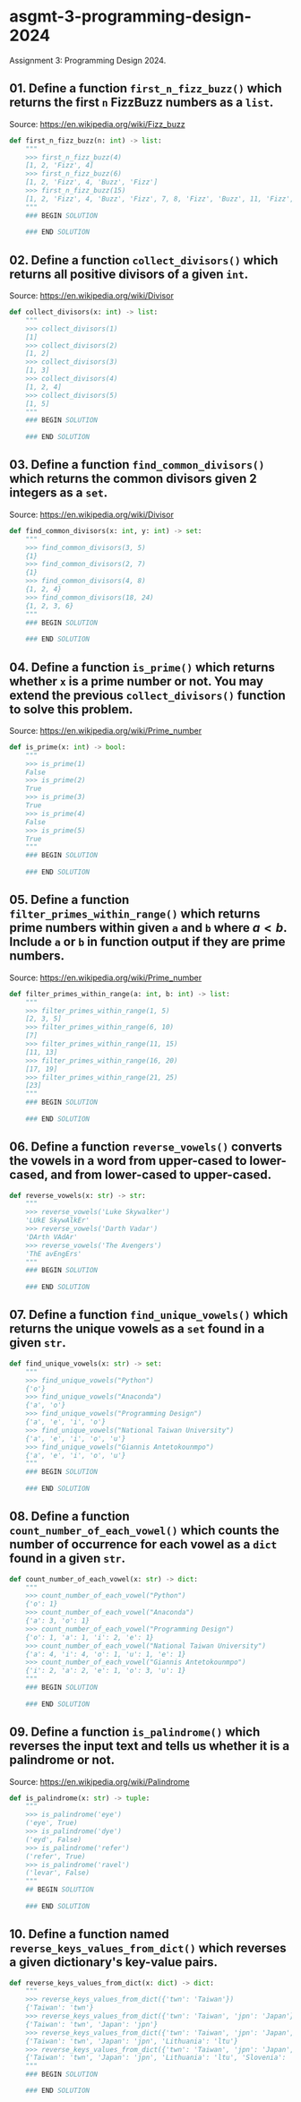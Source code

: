 # asgmt-3-programming-design-2024
Assignment 3: Programming Design 2024.

## 01. Define a function `first_n_fizz_buzz()` which returns the first `n` FizzBuzz numbers as a `list`.

Source: <https://en.wikipedia.org/wiki/Fizz_buzz>

```python
def first_n_fizz_buzz(n: int) -> list:
    """
    >>> first_n_fizz_buzz(4)
    [1, 2, 'Fizz', 4]
    >>> first_n_fizz_buzz(6)
    [1, 2, 'Fizz', 4, 'Buzz', 'Fizz']
    >>> first_n_fizz_buzz(15)
    [1, 2, 'Fizz', 4, 'Buzz', 'Fizz', 7, 8, 'Fizz', 'Buzz', 11, 'Fizz', 13, 14, 'Fizz Buzz']
    """
    ### BEGIN SOLUTION
    
    ### END SOLUTION
```

## 02. Define a function `collect_divisors()` which returns all positive divisors of a given `int`.

Source: <https://en.wikipedia.org/wiki/Divisor>

```python
def collect_divisors(x: int) -> list:
    """
    >>> collect_divisors(1)
    [1]
    >>> collect_divisors(2)
    [1, 2]
    >>> collect_divisors(3)
    [1, 3]
    >>> collect_divisors(4)
    [1, 2, 4]
    >>> collect_divisors(5)
    [1, 5]
    """
    ### BEGIN SOLUTION
    
    ### END SOLUTION
```

## 03. Define a function `find_common_divisors()` which returns the common divisors given 2 integers as a `set`.

Source: <https://en.wikipedia.org/wiki/Divisor>


```python
def find_common_divisors(x: int, y: int) -> set:
    """
    >>> find_common_divisors(3, 5)
    {1}
    >>> find_common_divisors(2, 7)
    {1}
    >>> find_common_divisors(4, 8)
    {1, 2, 4}
    >>> find_common_divisors(18, 24)
    {1, 2, 3, 6}
    """
    ### BEGIN SOLUTION
    
    ### END SOLUTION
```

## 04. Define a function `is_prime()` which returns whether `x` is a prime number or not. You may extend the previous `collect_divisors()` function to solve this problem.

Source: <https://en.wikipedia.org/wiki/Prime_number>

```python
def is_prime(x: int) -> bool:
    """
    >>> is_prime(1)
    False
    >>> is_prime(2)
    True
    >>> is_prime(3)
    True
    >>> is_prime(4)
    False
    >>> is_prime(5)
    True
    """
    ### BEGIN SOLUTION
    
    ### END SOLUTION
```

## 05. Define a function `filter_primes_within_range()` which returns prime numbers within given `a` and `b` where $a < b$. Include `a` or `b` in function output if they are prime numbers.

Source: <https://en.wikipedia.org/wiki/Prime_number>

```python
def filter_primes_within_range(a: int, b: int) -> list:
    """
    >>> filter_primes_within_range(1, 5)
    [2, 3, 5]
    >>> filter_primes_within_range(6, 10)
    [7]
    >>> filter_primes_within_range(11, 15)
    [11, 13]
    >>> filter_primes_within_range(16, 20)
    [17, 19]
    >>> filter_primes_within_range(21, 25)
    [23]
    """
    ### BEGIN SOLUTION
    
    ### END SOLUTION
```

## 06. Define a function `reverse_vowels()` converts the vowels in a word from upper-cased to lower-cased, and from lower-cased to upper-cased.

```python
def reverse_vowels(x: str) -> str:
    """
    >>> reverse_vowels('Luke Skywalker')
    'LUkE SkywAlkEr'
    >>> reverse_vowels('Darth Vadar')
    'DArth VAdAr'
    >>> reverse_vowels('The Avengers')
    'ThE avEngErs'
    """
    ### BEGIN SOLUTION
    
    ### END SOLUTION
```

## 07. Define a function `find_unique_vowels()` which returns the unique vowels as a `set` found in a given `str`.

```python
def find_unique_vowels(x: str) -> set:
    """
    >>> find_unique_vowels("Python")
    {'o'}
    >>> find_unique_vowels("Anaconda")
    {'a', 'o'}
    >>> find_unique_vowels("Programming Design")
    {'a', 'e', 'i', 'o'}
    >>> find_unique_vowels("National Taiwan University")
    {'a', 'e', 'i', 'o', 'u'}
    >>> find_unique_vowels("Giannis Antetokounmpo")
    {'a', 'e', 'i', 'o', 'u'}
    """
    ### BEGIN SOLUTION
    
    ### END SOLUTION
```

## 08. Define a function `count_number_of_each_vowel()` which counts the number of occurrence for each vowel as a `dict` found in a given `str`.

```python
def count_number_of_each_vowel(x: str) -> dict:
    """
    >>> count_number_of_each_vowel("Python")
    {'o': 1}
    >>> count_number_of_each_vowel("Anaconda")
    {'a': 3, 'o': 1}
    >>> count_number_of_each_vowel("Programming Design")
    {'o': 1, 'a': 1, 'i': 2, 'e': 1}
    >>> count_number_of_each_vowel("National Taiwan University")
    {'a': 4, 'i': 4, 'o': 1, 'u': 1, 'e': 1}
    >>> count_number_of_each_vowel("Giannis Antetokounmpo")
    {'i': 2, 'a': 2, 'e': 1, 'o': 3, 'u': 1}
    """
    ### BEGIN SOLUTION
    
    ### END SOLUTION
```

## 09. Define a function `is_palindrome()` which reverses the input text and tells us whether it is a palindrome or not.

Source: <https://en.wikipedia.org/wiki/Palindrome>

```python
def is_palindrome(x: str) -> tuple:
    """
    >>> is_palindrome('eye')
    ('eye', True)
    >>> is_palindrome('dye')
    ('eyd', False)
    >>> is_palindrome('refer')
    ('refer', True)
    >>> is_palindrome('ravel')
    ('levar', False)
    """
    ## BEGIN SOLUTION
    
    ### END SOLUTION
```

## 10. Define a function named `reverse_keys_values_from_dict()` which reverses a given dictionary's key-value pairs.

```python
def reverse_keys_values_from_dict(x: dict) -> dict:
    """
    >>> reverse_keys_values_from_dict({'twn': 'Taiwan'})
    {'Taiwan': 'twn'}
    >>> reverse_keys_values_from_dict({'twn': 'Taiwan', 'jpn': 'Japan'})
    {'Taiwan': 'twn', 'Japan': 'jpn'}
    >>> reverse_keys_values_from_dict({'twn': 'Taiwan', 'jpn': 'Japan', 'ltu': "Lithuania"})
    {'Taiwan': 'twn', 'Japan': 'jpn', 'Lithuania': 'ltu'}
    >>> reverse_keys_values_from_dict({'twn': 'Taiwan', 'jpn': 'Japan', 'ltu': "Lithuania", 'svn': 'Slovenia'})
    {'Taiwan': 'twn', 'Japan': 'jpn', 'Lithuania': 'ltu', 'Slovenia': 'svn'}
    """
    ### BEGIN SOLUTION

    ### END SOLUTION
```